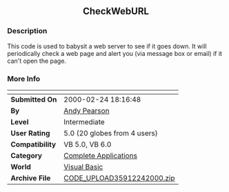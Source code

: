﻿<div align="center">

## CheckWebURL


</div>

### Description

This code is used to babysit a web server to see if it goes down. It will periodically check a web page and alert you (via message box or email) if it can't open the page.
 
### More Info
 


<span>             |<span>
---                |---
**Submitted On**   |2000-02-24 18:16:48
**By**             |[Andy Pearson](https://github.com/Planet-Source-Code/PSCIndex/blob/master/ByAuthor/andy-pearson.md)
**Level**          |Intermediate
**User Rating**    |5.0 (20 globes from 4 users)
**Compatibility**  |VB 5\.0, VB 6\.0
**Category**       |[Complete Applications](https://github.com/Planet-Source-Code/PSCIndex/blob/master/ByCategory/complete-applications__1-27.md)
**World**          |[Visual Basic](https://github.com/Planet-Source-Code/PSCIndex/blob/master/ByWorld/visual-basic.md)
**Archive File**   |[CODE\_UPLOAD35912242000\.zip](https://github.com/Planet-Source-Code/andy-pearson-checkweburl__1-6245/archive/master.zip)








